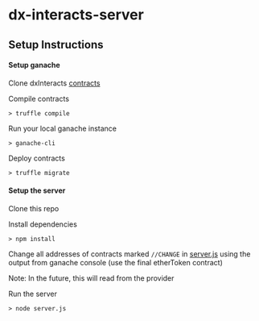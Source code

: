 # dx-interacts-server

## Setup Instructions

#### Setup ganache

Clone dxInteracts [contracts](https://github.com/Effsy/dx-interacts)

Compile contracts

`> truffle compile`
 
Run your local ganache instance

`> ganache-cli`

Deploy contracts

`> truffle migrate`

#### Setup the server

Clone this repo

Install dependencies

`> npm install`

Change all addresses of contracts marked `//CHANGE` in [server.js](https://github.com/Effsy/dx-interacts-server/blob/master/server.js) using the output from ganache console (use the final etherToken contract)

Note: In the future, this will read from the provider

Run the server

`> node server.js`
